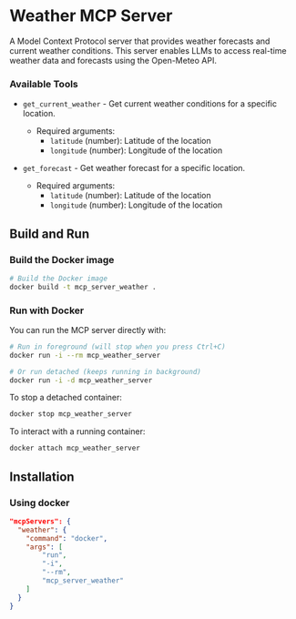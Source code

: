 # Weather MCP Server

A Model Context Protocol server that provides weather forecasts and current weather conditions. This server enables LLMs to access real-time weather data and forecasts using the Open-Meteo API.

### Available Tools

- `get_current_weather` - Get current weather conditions for a specific location.
  - Required arguments:
    - `latitude` (number): Latitude of the location
    - `longitude` (number): Longitude of the location

- `get_forecast` - Get weather forecast for a specific location.
  - Required arguments:
    - `latitude` (number): Latitude of the location
    - `longitude` (number): Longitude of the location


## Build and Run

### Build the Docker image

```bash
# Build the Docker image
docker build -t mcp_server_weather .
```

### Run with Docker

You can run the MCP server directly with:

```bash
# Run in foreground (will stop when you press Ctrl+C)
docker run -i --rm mcp_weather_server

# Or run detached (keeps running in background)
docker run -i -d mcp_weather_server
```

To stop a detached container:

```bash
docker stop mcp_weather_server
```

To interact with a running container:

```bash
docker attach mcp_weather_server
```

## Installation

### Using docker

```json
"mcpServers": {
  "weather": {
    "command": "docker",
    "args": [
        "run",
        "-i",
        "--rm",
        "mcp_server_weather"
    ]
  }
}
```
</details>

